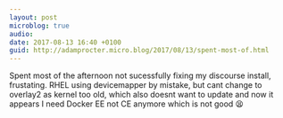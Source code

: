 ```yaml
---
layout: post
microblog: true
audio: 
date: 2017-08-13 16:40 +0100
guid: http://adamprocter.micro.blog/2017/08/13/spent-most-of.html
---
```

Spent most of the afternoon not sucessfully fixing my discourse install, frustating. RHEL using devicemapper by mistake, but cant change to overlay2 as kernel too old, which also doesnt want to update and now it appears I need Docker EE not CE anymore which is not good 😫 
